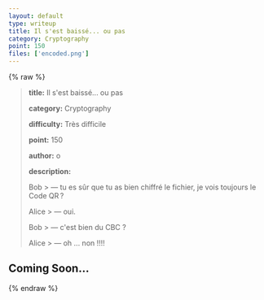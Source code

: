 ```yaml
---
layout: default
type: writeup
title: Il s'est baissé... ou pas
category: Cryptography
point: 150
files: ['encoded.png']
---
```


{% raw %}
> **title:** Il s'est baissé... ou pas
>
> **category:** Cryptography
>
> **difficulty:** Très difficile
>
> **point:** 150
>
> **author:** o
>
> **description:**
>
> Bob > — tu es sûr que tu as bien chiffré le fichier, je vois toujours le Code QR ?
>
> Alice > — oui.
>
> Bob > — c'est bien du CBC ?
>
> Alice > — oh ... non !!!!
>
> 

## Coming Soon...

{% endraw %}
